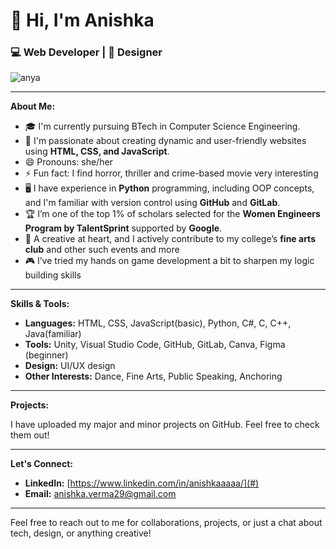 # 👋 Hi, I'm Anishka
### 💻 Web Developer | 🎨 Designer 
![anya](https://github.com/user-attachments/assets/00b34cf0-a655-4b36-a0d3-12d852d90602)


---

**About Me:**

- 🎓 I'm currently pursuing BTech in Computer Science Engineering.
- 🌟 I'm passionate about creating dynamic and user-friendly websites using **HTML, CSS, and JavaScript**.
- 😄 Pronouns: she/her
- ⚡ Fun fact: I find horror, thriller and crime-based movie very interesting
- 🖥️ I have experience in **Python** programming, including OOP concepts, and I'm familiar with version control using **GitHub** and **GitLab**.
- 🏆 I’m one of the top 1% of scholars selected for the **Women Engineers Program by TalentSprint** supported by **Google**.
- 🎨 A creative at heart, and I actively contribute to my college’s **fine arts club** and other such events and more
- 🎮 I’ve tried my hands on game development a bit to sharpen my logic building skills

---

**Skills & Tools:**

- **Languages:** HTML, CSS, JavaScript(basic), Python, C#, C, C++, Java(familiar)
- **Tools:** Unity, Visual Studio Code, GitHub, GitLab, Canva, Figma (beginner)
- **Design:** UI/UX design
- **Other Interests:** Dance, Fine Arts, Public Speaking, Anchoring

---

**Projects:**

I have uploaded my major and minor projects on GitHub. Feel free to check them out!

---

**Let's Connect:**

- **LinkedIn:** [https://www.linkedin.com/in/anishkaaaaa/](#)
- **Email:** [anishka.verma29@gmail.com](anishka.verma29@gmail.com)

---

Feel free to reach out to me for collaborations, projects, or just a chat about tech, design, or anything creative!
